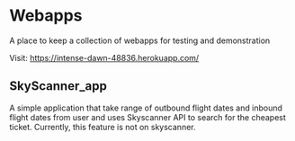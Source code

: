# Webapps

A place to keep a collection of webapps for testing and demonstration

Visit:
https://intense-dawn-48836.herokuapp.com/



## SkyScanner_app
A simple application that take range of outbound flight dates and inbound flight dates from user and uses Skyscanner API to search for the cheapest ticket. Currently, this feature is not on skyscanner. 
